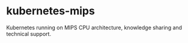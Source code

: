 # kubernetes-mips
Kubernetes running on MIPS CPU architecture, knowledge sharing and technical support.

